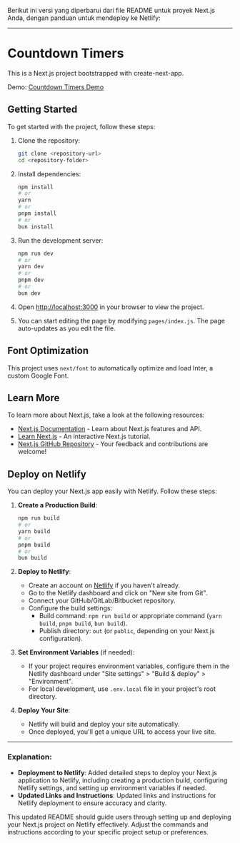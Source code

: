 Berikut ini versi yang diperbarui dari file README untuk proyek Next.js Anda, dengan panduan untuk mendeploy ke Netlify:

---

# Countdown Timers

This is a Next.js project bootstrapped with create-next-app.

Demo: [Countdown Timers Demo](https://my-countdown-timers.netlify.app/)

## Getting Started

To get started with the project, follow these steps:

1. Clone the repository:

   ```bash
   git clone <repository-url>
   cd <repository-folder>
   ```

2. Install dependencies:

   ```bash
   npm install
   # or
   yarn
   # or
   pnpm install
   # or
   bun install
   ```

3. Run the development server:

   ```bash
   npm run dev
   # or
   yarn dev
   # or
   pnpm dev
   # or
   bun dev
   ```

4. Open [http://localhost:3000](http://localhost:3000) in your browser to view the project.

5. You can start editing the page by modifying `pages/index.js`. The page auto-updates as you edit the file.

## Font Optimization

This project uses `next/font` to automatically optimize and load Inter, a custom Google Font.

## Learn More

To learn more about Next.js, take a look at the following resources:

- [Next.js Documentation](https://nextjs.org/docs) - Learn about Next.js features and API.
- [Learn Next.js](https://nextjs.org/learn) - An interactive Next.js tutorial.
- [Next.js GitHub Repository](https://github.com/vercel/next.js) - Your feedback and contributions are welcome!

## Deploy on Netlify

You can deploy your Next.js app easily with Netlify. Follow these steps:

1. **Create a Production Build**:

   ```bash
   npm run build
   # or
   yarn build
   # or
   pnpm build
   # or
   bun build
   ```

2. **Deploy to Netlify**:

   - Create an account on [Netlify](https://www.netlify.com/) if you haven't already.
   - Go to the Netlify dashboard and click on "New site from Git".
   - Connect your GitHub/GitLab/Bitbucket repository.
   - Configure the build settings:
     - Build command: `npm run build` or appropriate command (`yarn build`, `pnpm build`, `bun build`).
     - Publish directory: `out` (or `public`, depending on your Next.js configuration).

3. **Set Environment Variables** (if needed):

   - If your project requires environment variables, configure them in the Netlify dashboard under "Site settings" > "Build & deploy" > "Environment".
   - For local development, use `.env.local` file in your project's root directory.

4. **Deploy Your Site**:
   - Netlify will build and deploy your site automatically.
   - Once deployed, you'll get a unique URL to access your live site.

---

### Explanation:

- **Deployment to Netlify**: Added detailed steps to deploy your Next.js application to Netlify, including creating a production build, configuring Netlify settings, and setting up environment variables if needed.
- **Updated Links and Instructions**: Updated links and instructions for Netlify deployment to ensure accuracy and clarity.

This updated README should guide users through setting up and deploying your Next.js project on Netlify effectively. Adjust the commands and instructions according to your specific project setup or preferences.
